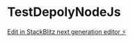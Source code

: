 # TestDepolyNodeJs

[Edit in StackBlitz next generation editor ⚡️](https://stackblitz.com/~/github.com/JstingEn/TestDepolyNodeJs)